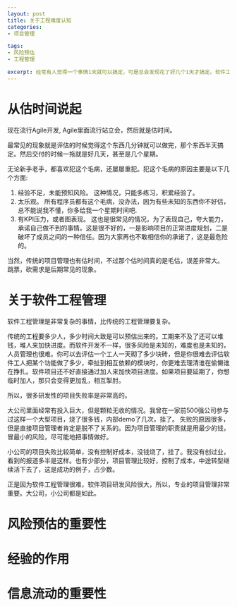 ```yaml
---
layout: post
title: 关于工程难度认知
categories:
- 项目管理

tags:
- 风险预估
- 工程管理

excerpt: 经常有人觉得一个事情1天就可以搞定，可是总会发现花了好几个1天才搞定。软件工程管理是非常复杂的事情，比传统的工程管理要复杂。传统的工程要多少人，多少时间大致是可以预估出来的。工期来不及了还可以堆钱，堆人来加快进度。而软件开发不一样，很多风险是未知的，难度也是未知的，人员管理也很难。你可以去评估一个工人一天砌了多少块砖，但是你很难去评估软件工人把某个功能做了多少，牵扯到相互依赖的模块时，你更难去理清谁在偷懒谁在挣扎。软件项目还不好直接通过加人来加快项目进度。如果项目要延期了，你想临时加人，那只会变得更加乱，相互掣肘。
---
```


# 从估时间说起
现在流行Agile开发, Agile里面流行站立会，然后就是估时间。

最常见的现象就是评估的时候觉得这个东西几分钟就可以做完，那个东西半天搞定。然后交付的时候一拖就是好几天，甚至是几个星期。

无论新手老手，都喜欢犯这个毛病，还屡屡重犯。犯这个毛病的原因主要是以下几个方面:

1. 经验不足，未能预知风险。
   这种情况，只能多练习，积累经验了。
1. 太乐观。
   所有程序员都有这个毛病，没办法，因为有些未知的东西你不好估，总不能说我不懂，你多给我一个星期时间吧.
1. 有KPI压力，或者图表现。
   这也是很常见的情况，为了表现自己，夸大能力，承诺自己做不到的事情。这是很不好的，一是影响项目的正常进度规划，二是破坏了成员之间的一种信任。因为大家再也不敢相信你的承诺了，这是最危险的。

当然，传统的项目管理也有估时间，不过那个估时间真的是毛估，误差非常大。 跳票，砍需求是后期常见的现象。

# 关于软件工程管理

软件工程管理是非常复杂的事情，比传统的工程管理要复杂。

传统的工程要多少人，多少时间大致是可以预估出来的。工期来不及了还可以堆钱，堆人来加快进度。而软件开发不一样，很多风险是未知的，难度也是未知的，人员管理也很难。你可以去评估一个工人一天砌了多少块砖，但是你很难去评估软件工人把某个功能做了多少，牵扯到相互依赖的模块时，你更难去理清谁在偷懒谁在挣扎。软件项目还不好直接通过加人来加快项目进度。如果项目要延期了，你想临时加人，那只会变得更加乱，相互掣肘。

所以，很多研发性的项目失败率是非常高的。

大公司里面经常有投入巨大，但是颗粒无收的情况。我曾在一家前500强公司参与过这样一个大型项目，烧了很多钱，内部demo了几次，挂了。 失败的原因很多，但是直接项目管理者肯定是脱不了关系的。因为项目管理的职责就是用最少的钱，冒最小的风险，尽可能地把事情做好。

小公司的项目失败比较简单，没有控制好成本，没钱烧了，挂了。我没有创过业，看到的报道多半是这样。也有少部分，项目管理比较好，控制了成本，中途转型继续活下去了，这是成功的例子，占少数。

正是因为软件工程管理很难，软件项目研发风险很大，所以，专业的项目管理非常重要。大公司，小公司都是如此。

# 风险预估的重要性

# 经验的作用

# 信息流动的重要性
